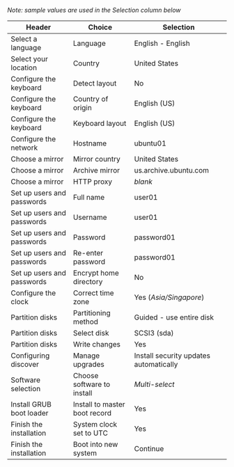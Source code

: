 
*Note: sample values are used in the Selection column below* 

| Header | Choice | Selection |
|---|---|---|
| Select a language | Language | English - English |
| Select your location | Country | United States |
| Configure the keyboard | Detect layout | No |
| Configure the keyboard | Country of origin | English (US) |
| Configure the keyboard | Keyboard layout | English (US) |
| Configure the network | Hostname | ubuntu01 |
| Choose a mirror | Mirror country | United States |
| Choose a mirror | Archive mirror | us.archive.ubuntu.com |
| Choose a mirror | HTTP proxy | *blank* |
| Set up users and passwords | Full name | user01 |
| Set up users and passwords | Username | user01 |
| Set up users and passwords | Password | password01 |
| Set up users and passwords | Re-enter password | password01 |
| Set up users and passwords | Encrypt home directory | No |
| Configure the clock | Correct time zone | Yes (*Asia/Singapore*) |
| Partition disks | Partitioning method | Guided - use entire disk |
| Partition disks | Select disk | SCSI3 (sda) |
| Partition disks | Write changes | Yes |
| Configuring discover | Manage upgrades | Install security updates automatically |
| Software selection | Choose software to install | *Multi-select* |
| Install GRUB boot loader | Install to master boot record | Yes |
| Finish the installation | System clock set to UTC | Yes |
| Finish the installation | Boot into new system | Continue |
